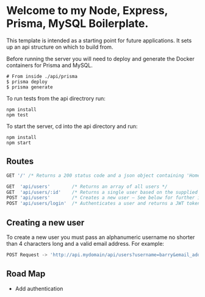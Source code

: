 # Welcome to my Node, Express, Prisma, MySQL Boilerplate.

This template is intended as a starting point for future applications. It sets up an api structure on which to build from.

Before running the server you will need to deploy and generate the Docker containers for Prisma and MySQL.

```shell
# From inside ./api/prisma
$ prisma deploy
$ prisma generate
```

To run tests from the api directrory run:

```terminal
npm install
npm test
```

To start the server, cd into the api directory and run:

```terminal
npm install
npm start
```

## Routes

```javascript
GET '/' /* Returns a 200 status code and a json object containing 'Home' as a title attribute. */
```

```javascript
GET  'api/users'        /* Returns an array of all users */
GET  'api/users/:id'    /* Returns a single user based on the supplied id */
POST 'api/users'        /* Creates a new user — See below for further instructions */
POST 'api/users/login'  /* Authenticates a user and returns a JWT token (yet to be built) */
```

## Creating a new user

To create a new user you must pass an alphanumeric username no shorter than 4 characters long and a valid email address. For example:

```javascript
POST Request -> 'http://api.mydomain/api/users?username=barry&email_address=barry@manilow.com'
```

## Road Map

- Add authentication